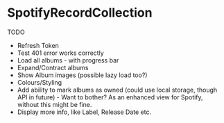 # SpotifyRecordCollection

TODO

- Refresh Token
- Test 401 error works correctly
- Load all albums - with progress bar
- Expand/Contract albums
- Show Album images (possible lazy load too?)
- Colours/Styling
- Add ability to mark albums as owned (could use local storage, though API in future) - Want to bother? As an enhanced view for Spotify, without this might be fine.
- Display more info, like Label, Release Date etc.